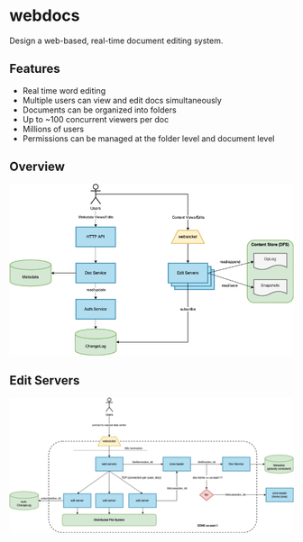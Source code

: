 # webdocs

Design a web-based, real-time document editing system.

## Features

* Real time word editing
* Multiple users can view and edit docs simultaneously
* Documents can be organized into folders
* Up to ~100 concurrent viewers per doc
* Millions of users
* Permissions can be managed at the folder level and document level


## Overview

![webdocs_arch](diagrams/webdocs_arch.png)

## Edit Servers

![webdocs_edits](diagrams/webdocs_edits.png)

